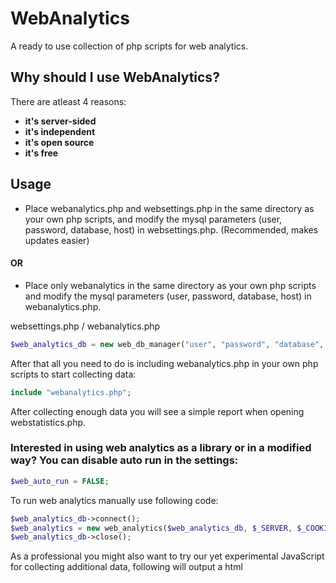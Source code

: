 # WebAnalytics
A ready to use collection of php scripts for web analytics.

## Why should I use WebAnalytics?
There are atleast 4 reasons:
* **it's server-sided**
* **it's independent**
* **it's open source**
* **it's free**

## Usage
* Place webanalytics.php and websettings.php in the same directory as your own php scripts, and modify the mysql parameters (user, password, database, host) in websettings.php. (Recommended, makes updates easier)
#### OR
* Place only webanalytics in the same directory as your own php scripts and modify the mysql parameters (user, password, database, host) in webanalytics.php.

websettings.php / webanalytics.php
```php
$web_analytics_db = new web_db_manager("user", "password", "database", "localhost");
```

After that all you need to do is including webanalytics.php in your own php scripts to start collecting data:
```php
include "webanalytics.php";
```

After collecting enough data you will see a simple report when opening webstatistics.php.

### Interested in using web analytics as a library or in a modified way? You can disable auto run in the settings:
```php
$web_auto_run = FALSE;
```

To run web analytics manually use following code:
```php
$web_analytics_db->connect();
$web_analytics = new web_analytics($web_analytics_db, $_SERVER, $_COOKIE);
$web_analytics_db->close();
```

As a professional you might also want to try our yet experimental JavaScript for collecting additional data, following will output a html <script> element containing the script:
```php
$web_analytics->echo_script();
```

## Requirements
* PHP 5.0 or higher
* a MySQL Server
* (a webserver of course)

### PLEASE NOTE: WebAnalytics is still in development. We rely on your feedback!
